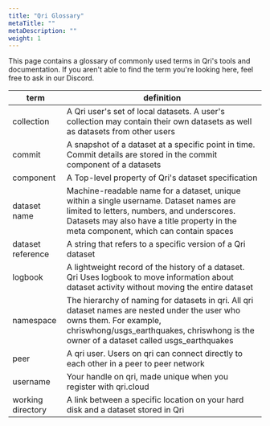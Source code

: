 ```yaml
---
title: "Qri Glossary"
metaTitle: ""
metaDescription: ""
weight: 1
---
```


This page contains a glossary of commonly used terms in Qri's tools and documentation.  If you aren't able to find the term you're looking here, feel free to ask in our Discord.

| term            | definition                                                 |
|-----------------|------------------------------------------------------------|
| collection      | A Qri user's set of local datasets. A user's collection may contain their own datasets as well as datasets from other users |
| commit          | A snapshot of a dataset at a specific point in time.  Commit details are stored in the commit component of a datasets |
| component       | A Top-level property of Qri's dataset specification |
| dataset name    | Machine-readable name for a dataset, unique within a single username.  Dataset names are limited to letters, numbers, and underscores.  Datasets may also have a title property in the meta component, which can contain spaces |
| dataset reference | A string that refers to a specific version of a Qri dataset |
| logbook         | A lightweight record of the history of a dataset.  Qri Uses logbook to move information about dataset activity without moving the entire dataset |
| namespace       | The hierarchy of naming for datasets in qri.  All qri dataset names are nested under the user who owns them.  For example, chriswhong/usgs_earthquakes, chriswhong is the owner of a dataset called usgs_earthquakes
| peer            | A qri user.  Users on qri can connect directly to each other in a peer to peer network |
| username        | Your handle on qri, made unique when you register with qri.cloud |
| working directory | A link between a specific location on your hard disk and a dataset stored in Qri
